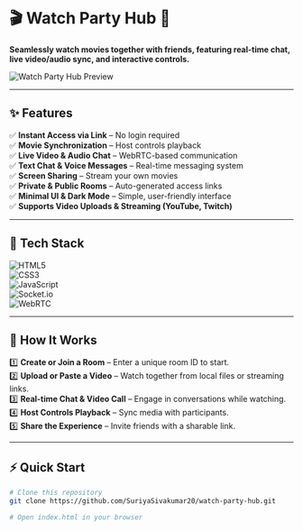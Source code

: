# 🎬 Watch Party Hub 🍿  

**Seamlessly watch movies together with friends, featuring real-time chat, live video/audio sync, and interactive controls.**  

![Watch Party Hub Preview]([https://your-image-link.gif](https://i.pinimg.com/originals/4c/f5/3d/4cf53da7258a461a759bd607a4166fe4.gif))  

---

## ✨ Features  
✅ **Instant Access via Link** – No login required  
✅ **Movie Synchronization** – Host controls playback  
✅ **Live Video & Audio Chat** – WebRTC-based communication  
✅ **Text Chat & Voice Messages** – Real-time messaging system  
✅ **Screen Sharing** – Stream your own movies  
✅ **Private & Public Rooms** – Auto-generated access links  
✅ **Minimal UI & Dark Mode** – Simple, user-friendly interface  
✅ **Supports Video Uploads & Streaming (YouTube, Twitch)**  

---

## 🚀 Tech Stack  
![HTML5](https://img.shields.io/badge/HTML5-%23E34F26.svg?style=for-the-badge&logo=html5&logoColor=white)  
![CSS3](https://img.shields.io/badge/CSS3-%231572B6.svg?style=for-the-badge&logo=css3&logoColor=white)  
![JavaScript](https://img.shields.io/badge/JavaScript-%23F7DF1E.svg?style=for-the-badge&logo=javascript&logoColor=black)  
![Socket.io](https://img.shields.io/badge/Socket.io-%23010101.svg?style=for-the-badge&logo=socket.io&logoColor=white)  
![WebRTC](https://img.shields.io/badge/WebRTC-%23009089.svg?style=for-the-badge&logo=webrtc&logoColor=white)  

---

## 🎥 How It Works  
1️⃣ **Create or Join a Room** – Enter a unique room ID to start.  
2️⃣ **Upload or Paste a Video** – Watch together from local files or streaming links.  
3️⃣ **Real-time Chat & Video Call** – Engage in conversations while watching.  
4️⃣ **Host Controls Playback** – Sync media with participants.  
5️⃣ **Share the Experience** – Invite friends with a sharable link.  

---

## ⚡ Quick Start  
```bash
# Clone this repository
git clone https://github.com/SuriyaSivakumar20/watch-party-hub.git  

# Open index.html in your browser
